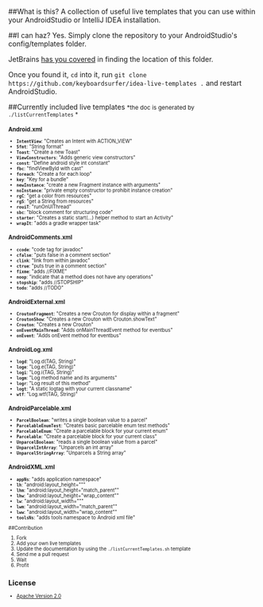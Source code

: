 ##What is this?
A collection of useful live templates that you can use within your AndroidStudio or IntelliJ IDEA installation.

##I can haz?
Yes. Simply clone the repository to your AndroidStudio's config/templates folder.

JetBrains [has you covered](https://www.jetbrains.com/idea/webhelp/live-templates.html) in finding the location of this folder.

Once you found it, `cd` into it, run `git clone https://github.com/keyboardsurfer/idea-live-templates .` and restart AndroidStudio.

##Currently included live templates
<small>*the doc is generated by `./listCurrentTemplates` *<small>



### Android.xml
- **``IntentView``**: "Creates an Intent with ACTION_VIEW"
- **``Sfmt``**: "String format"
- **``Toast``**: "Create a new Toast"
- **``ViewConstructors``**: "Adds generic view constructors"
- **``const``**: "Define android style int constant"
- **``fbc``**: "findViewById with cast"
- **``foreach``**: "Create a for each loop"
- **``key``**: "Key for a bundle"
- **``newInstance``**: "create a new Fragment instance with arguments"
- **``noInstance``**: "private empty constructor to prohibit instance creation"
- **``rgC``**: "get a color from resources"
- **``rgS``**: "get a String from resources"
- **``rouiT``**: "runOnUIThread"
- **``sbc``**: "block comment for structuring code"
- **``starter``**: "Creates a static start(...) helper method to start an Activity"
- **``wrapIt``**: "adds a gradle wrapper task"

### AndroidComments.xml
- **``ccode``**: "code tag for javadoc"
- **``cfalse``**: "puts false in a comment section"
- **``clink``**: "link from within javadoc"
- **``ctrue``**: "puts true in a comment section"
- **``fixme``**: "adds //FIXME"
- **``noop``**: "indicate that a method does not have any operations"
- **``stopship``**: "adds //STOPSHIP"
- **``todo``**: "adds //TODO"

### AndroidExternal.xml
- **``CroutonFragment``**: "Creates a new Crouton for display within a fragment"
- **``CroutonShow``**: "Creates a new Crouton with Crouton.showText"
- **``Crouton``**: "Creates a new Crouton"
- **``onEventMainThread``**: "Adds onMainThreadEvent method for eventbus"
- **``onEvent``**: "Adds onEvent method for eventbus"

### AndroidLog.xml
- **``logd``**: "Log.d(TAG, String)"
- **``loge``**: "Log.e(TAG, String)"
- **``logi``**: "Log.i(TAG, String)"
- **``logm``**: "Log method name and its arguments"
- **``logr``**: "Log result of this method"
- **``logt``**: "A static logtag with your current classname"
- **``wtf``**: "Log.wtf(TAG, String)"

### AndroidParcelable.xml
- **``ParcelBoolean``**: "writes a single boolean value to a parcel"
- **``ParcelableEnumTest``**: "Creates basic parcelable enum test methods"
- **``ParcelableEnum``**: "Create a parcelable block for your current enum"
- **``Parcelable``**: "Create a parcelable block for your current class"
- **``UnparcelBoolean``**: "reads a single boolean value from a parcel"
- **``UnparcelIntArray``**: "Unparcels an int array"
- **``UnparcelStringArray``**: "Unparcels a String array"

### AndroidXML.xml
- **``appNs``**: "adds application namespace"
- **``lh``**: "android:layout_height=&quot;&quot;"
- **``lhm``**: "android:layout_height=&quot;match_parent&quot;"
- **``lhw``**: "android:layout_height=&quot;wrap_content&quot;"
- **``lw``**: "android:layout_width=&quot;&quot;"
- **``lwm``**: "android:layout_width=&quot;match_parent&quot;"
- **``lww``**: "android:layout_width=&quot;wrap_content&quot;"
- **``toolsNs``**: "adds tools namespace to Android xml file"




##Contribution
1. Fork
2. Add your own live templates
3. Update the documentation by using the `./listCurrentTemplates.sh` template
4. Send me a pull request
5. Wait
6. Profit


## License

* [Apache Version 2.0](http://www.apache.org/licenses/LICENSE-2.0.html)
